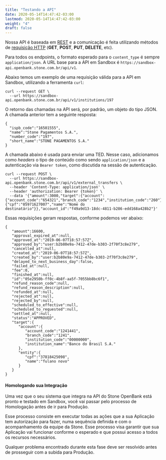 ```yaml
---
title: "Testando a API"
date: 2020-05-14T14:47:42-03:00
lastmod: 2020-05-14T14:47:42-03:00
weight: "4"
draft: false
---
```


Nossa API é baseada em [REST](https://pt.wikipedia.org/wiki/REST) e a comunicação é feita utilizando métodos de [requisição HTTP](https://developer.mozilla.org/pt-BR/docs/Web/HTTP/Methods) (**GET**, **POST**, **PUT**, **DELETE**, etc).

Para todos os endpoints, o formato esperado para o `content_type` é sempre `application/json`. A URL base para a API em Sandbox é `https://sandbox-api.openbank.stone.com.br/api/v1`.

Abaixo temos um exemplo de uma requisição válida para a API em Sandbox, utilizando a ferramenta `curl`:

```json5
curl --request GET \
  --url https://sandbox-api.openbank.stone.com.br/api/v1/institutions/197
```

O retorno das chamadas na API será, por padrão, um objeto do tipo JSON. A chamada anterior tem a seguinte resposta:

```json5
{
  "ispb_code":"16501555",
  "name":"Stone Pagamentos S.A.",
  "number_code":"197",
  "short_name":"STONE PAGAMENTOS S.A."
}
```

A chamada abaixo é usada para enviar uma TED. Nesse caso, adicionamos como _headers_ o tipo de conteúdo como sendo `application/json` e a autenticação via `Bearer token`, como discutida na sessão de autenticação.

```json5
curl --request POST \
  --url https://sandbox-api.openbank.stone.com.br/api/v1/external_transfers \
  --header 'Content-Type: application/json' \
  --header 'authorization: Bearer {token}' \
  --data '{"amount":3000,"target":{"account":{"account_code":"654321","branch_code":"1234","institution_code":"260"},"entity":{"cpf":"05971627007","name":"Nome do destinatário"}},"account_id":"f49a9d13-18dc-4811-b286-edd168a428b2"}'
```

Essas requisições geram respostas, conforme podemos ver abaixo:

```json5
{  
   "amount":16600,
   "approval_expired_at":null,
   "approved_at":"2019-06-07T18:57:57Z",
   "approved_by":"user:b2b80e9a-7412-47de-b303-2f70f3c8e279",
   "cancelled_at":null,
   "created_at":"2019-06-07T18:57:57Z",
   "created_by":"user:b2b80e9a-7412-47de-b303-2f70f3c8e279",
   "delayed_to_next_business_day":false,
   "failed_at":null,
   "fee":0,
   "finished_at":null,
   "id":"05e2950b-ff0c-4b8f-aa5f-7055bb8bc6f1",
   "refund_reason_code":null,
   "refund_reason_description":null,
   "refunded_at":null,
   "rejected_at":null,
   "rejected_by":null,
   "scheduled_to_effective":null,
   "scheduled_to_requested":null,
   "settled_at":null,
   "status":"APPROVED",
   "target":{  
      "account":{  
         "account_code":"1241441",
         "branch_code":"1241",
         "institution_code":"00000000",
         "institution_name":"Banco do Brasil S.A."
      },
      "entity":{  
         "cpf":"37818425098",
         "name":"fulano novo"
      }
   }
}
```
#### Homologando sua Integração

Uma vez que o seu sistema que integra na API do Stone OpenBank está pronto e testado em Sandbox, você vai passar pelo processo de Homologação antes de ir para Produção.

Esse processo consiste em executar todas as ações que a sua Aplicação tem autorização para fazer, numa sequência definida e com o acompanhamento da equipe da Stone. Esse processo visa garantir que sua Aplicação vai funcionar conforme o esperado e que possui acesso a todos os recursos necessários.

Qualquer problema encontrado durante esta fase deve ser resolvido antes de prosseguir com a subida para Produção.
